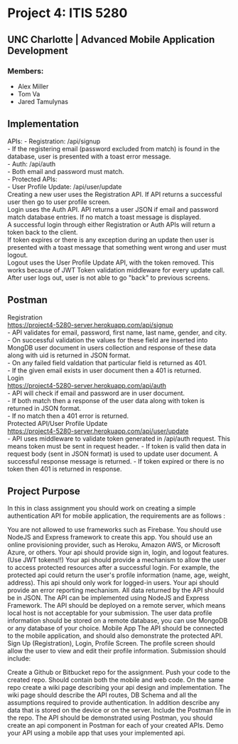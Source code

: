 # Project 4: ITIS 5280
## UNC Charlotte | Advanced Mobile Application Development
### Members:
- Alex Miller
- Tom Va
- Jared Tamulynas

## Implementation
APIs:
	- Registration: /api/signup <br />
		- If the registering email (password excluded from match) is found in the database, user is presented with a toast error message. <br />
	- Auth: /api/auth <br />
		- Both email and password must match. <br />
	- Protected APIs: <br />
		- User Profile Update: /api/user/update <br />
Creating a new user uses the Registration API. If API returns a successful user then go to user profile screen. <br />
Login uses the Auth API. API returns a user JSON if email and password match database entries. If no match a toast message is displayed. <br />
A successful login through either Registration or Auth APIs will return a token back to the client. <br />
If token expires or there is any exception during an update then user is presented with a toast message that something went wrong and user must logout. <br />
Logout uses the User Profile Update API, with the token removed. This works because of JWT Token validation middleware for every update call. <br />
After user logs out, user is not able to go "back" to previous screens. <br />

## Postman
Registration <br />
https://project4-5280-server.herokuapp.com/api/signup <br />
	- API validates for email, password, first name, last name, gender, and city. <br />
	- On successful validation the values for these field are inserted into MongDB user document in users collection and response of these data along with uid is returned in JSON format. <br />
	- On any failed field valdation that particular field is returned as 401. <br />
	- If the given email exists in user document then a 401 is returned. <br />
Login <br />
https://project4-5280-server.herokuapp.com/api/auth <br />
	- API will check if email and password are in user document. <br />
	- If both match then a response of the user data along with token is returned in JSON format. <br />
	- If no match then a 401 error is returned. <br />
Protected API/User Profile Update <br />
https://project4-5280-server.herokuapp.com/api/user/update <br />
	- API uses middleware to validate token generated in /api/auth request. This means token must be sent in request header.
	- If token is valid then data in request body (sent in JSON format) is used to update user document. A successful response message is returned.
	- If token expired or there is no token then 401 is returned in response.



## Project Purpose

In this in class assignment you should work on creating a simple authentication API for mobile application, the requirements are as follows :

You are not allowed to use frameworks such as Firebase. 
You should use NodeJS and Express framework to create this app.
You should use an online provisioning provider, such as Heroku, Amazon AWS, or Microsoft Azure, or others.
Your api should provide sign in, login, and logout features. (Use JWT tokens!!)
Your api should provide a mechanism to allow the user to access protected resources after a successful login. For example, the protected api could return the user's profile information (name, age, weight, address). This api should only work for logged-in users.
Your api should provide an error reporting mechanism. All data returned by the API should be in JSON.
The API can be implemented using NodeJS and Express Framework.
The API should be deployed on a remote server, which means local host is not acceptable for your submission. The user data profile information should be stored on a remote database, you can use MongoDB or any database of your choice.
Mobile App
The API should be connected to the mobile application, and should also demonstrate the protected API.
Sign Up (Registration), Login, Profile Screen.
The profile screen should allow the user to view and edit their profile information.
Submission should include:

Create a Github or Bitbucket repo for the assignment.
Push your code to the created repo. Should contain both the mobile and web code. 
On the same repo create a wiki page describing your api design and implementation. The wiki page should describe the API routes, DB Schema and all the assumptions required to provide authentication. In addition describe any data that is stored on the device or on the server.
Include the Postman file in the repo.
The API should be demonstrated using Postman, you should create an api component in Postman for each of your created APIs.
Demo your API using a mobile app that uses your implemented api.